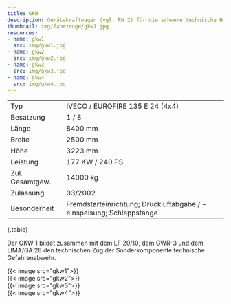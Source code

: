 ```yaml
---
title: GKW
description: Gerätekraftwagen (vgl. RW 2) für die schwere technische Hilfeleistung mit Gruppenbesatzung.
thumbnail: img/fahrzeuge/gkw1.jpg
resources:
- name: gkw1
  src: img/gkw1.jpg
- name: gkw2
  src: img/gkw2.jpg
- name: gkw3
  src: img/gkw3.jpg
- name: gkw4
  src: img/gkw4.jpg
---
```


|                 |                                                                       |
| --------------- | --------------------------------------------------------------------- |
| Typ             | IVECO / EUROFIRE 135 E 24 (4x4)                                       |
| Besatzung       | 1 / 8                                                                 |
| Länge           | 8400 mm                                                               |
| Breite          | 2500 mm                                                               |
| Höhe            | 3223 mm                                                               |
| Leistung        | 177 KW / 240 PS                                                       |
| Zul. Gesamtgew. | 14000 kg                                                              |
| Zulassung       | 03/2002                                                               |
| Besonderheit    | Fremdstarteinrichtung; Druckluftabgabe / -einspeisung;  Schleppstange |
{.table}

Der GKW 1 bildet zusammen mit dem LF 20/10, dem GWR-3 und dem LIMA/GA 28 den technischen Zug der Sonderkomponente technische Gefahrenabwehr.

{{< image src="gkw1">}}  
{{< image src="gkw2">}}  
{{< image src="gkw3">}}  
{{< image src="gkw4">}}  